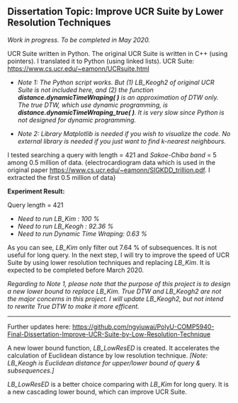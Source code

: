 ## Dissertation Topic: Improve UCR Suite by Lower Resolution Techniques

*Work in progress. To be completed in May 2020.*

UCR Suite written in Python.
The original UCR Suite is written in C++ (using pointers). I translated it to Python (using linked lists).
UCR Suite: https://www.cs.ucr.edu/~eamonn/UCRsuite.html

- *Note 1: The Python script works. But (1) LB_Keogh2 of original UCR Suite is not included here, and (2) the function **distance.dynamicTimeWraping( )** is an approximation of DTW only. The true DTW, which use dynamic programming, is **distance.dynamicTimeWraping_true( )**. It is very slow since Python is not designed for dynamic programming.*

- *Note 2: Library Matplotlib is needed if you wish to visualize the code. No external library is needed if you just want to find k-nearest neighbours.*

I tested searching a query with length = 421 and *Sakoe-Chiba band* = 5 among 0.5 million of data. {electrocardiogram data which is used in the original paper https://www.cs.ucr.edu/~eamonn/SIGKDD_trillion.pdf. I extracted the first 0.5 million of data}

**Experiment Result:**

Query length = 421
- *Need to run LB_Kim : 100 %*
- *Need to run LB_Keogh : 92.36 %*
- *Need to run Dynamic Time Wraping: 0.63 %*

As you can see, *LB_Kim* only filter out 7.64 % of subsequences. It is not useful for long query.
In the next step, I will try to improve the speed of UCR Suite by using lower resolution techniques and replacing *LB_Kim*.
It is expected to be completed before March 2020.

*Regarding to Note 1, please note that the purpose of this project is to design a new lower bound to replace LB_Kim. True DTW and LB_Keogh2 are not the major concerns in this project. I will update LB_Keogh2, but not intend to rewrite True DTW to make it more efficent.*

-----------------------------------------------------------------------------------------------------

Further updates here:
https://github.com/ngyiuwai/PolyU-COMP5940-Final-Dissertation-Improve-UCR-Suite-by-Low-Resolution-Technique

A new lower bound function, *LB_LowResED* is created. It accelerates the calculation of Euclidean distance by low resolution technique. *[Note: LB_Keogh is Euclidean distance for upper/lower bound of query & subsequences.]*

*LB_LowResED* is a better choice comparing with *LB_Kim* for long query. It is a new cascading lower bound, which can improve UCR Suite.
